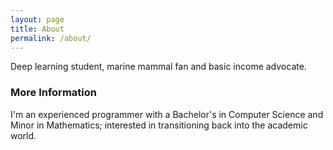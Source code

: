 ```yaml
---
layout: page
title: About
permalink: /about/
---
```


Deep learning student, marine mammal fan and basic income advocate.

### More Information

I'm an experienced programmer with a Bachelor's in Computer Science and Minor in Mathematics; interested in transitioning back into the academic world.
